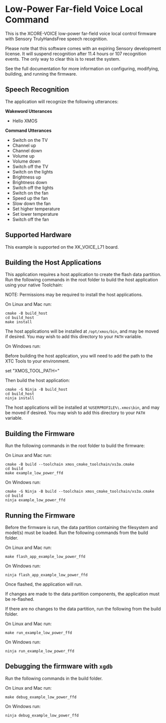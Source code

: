 # Low-Power Far-field Voice Local Command

This is the XCORE-VOICE low-power far-field voice local control firmware with Sensory TrulyHandsFree speech recognition. 

Please note that this software comes with an expiring Sensory development license.  It will suspend recognition after 11.4 hours or 107 recognition events. The only way to clear this is to reset the system.

See the full documentation for more information on configuring, modifying, building, and running the firmware.

## Speech Recognition

The application will recognize the following utterances:

**Wakeword Utterances**
- Hello XMOS

**Command Utterances**
- Switch on the TV
- Channel up
- Channel down
- Volume up
- Volume down
- Switch off the TV
- Switch on the lights
- Brightness up
- Brightness down
- Switch off the lights
- Switch on the fan
- Speed up the fan
- Slow down the fan
- Set higher temperature
- Set lower temperature
- Switch off the fan

## Supported Hardware

This example is supported on the XK_VOICE_L71 board.

## Building the Host Applications

This application requires a host application to create the flash data partition. Run the following commands in the root folder to build the host application using your native Toolchain:

NOTE: Permissions may be required to install the host applications.

On Linux and Mac run:

    cmake -B build_host
    cd build_host
    make install

The host applications will be installed at ``/opt/xmos/bin``, and may be moved if desired.  You may wish to add this directory to your ``PATH`` variable.

On Windows run:

Before building the host application, you will need to add the path to the XTC Tools to your environment.

  set "XMOS_TOOL_PATH=<path-to-xtc-tools>"

Then build the host application:

    cmake -G Ninja -B build_host
    cd build_host
    ninja install

The host applications will be installed at ``%USERPROFILE%\.xmos\bin``, and may be moved if desired.  You may wish to add this directory to your ``PATH`` variable.

## Building the Firmware

Run the following commands in the root folder to build the firmware:

On Linux and Mac run:

    cmake -B build --toolchain xmos_cmake_toolchain/xs3a.cmake
    cd build
    make example_low_power_ffd

On Windows run:

    cmake -G Ninja -B build --toolchain xmos_cmake_toolchain/xs3a.cmake
    cd build
    ninja example_low_power_ffd

## Running the Firmware

Before the firmware is run, the data partition containing the filesystem and
model(s) must be loaded. Run the following commands from the build folder.

On Linux and Mac run:

    make flash_app_example_low_power_ffd

On Windows run:

    ninja flash_app_example_low_power_ffd

Once flashed, the application will run.

If changes are made to the data partition components, the application must be
re-flashed.

If there are no changes to the data partition, run the following from the build
folder.

On Linux and Mac run:

    make run_example_low_power_ffd

On Windows run:

    ninja run_example_low_power_ffd

## Debugging the firmware with `xgdb`

Run the following commands in the build folder.

On Linux and Mac run:

    make debug_example_low_power_ffd

On Windows run:

    ninja debug_example_low_power_ffd
